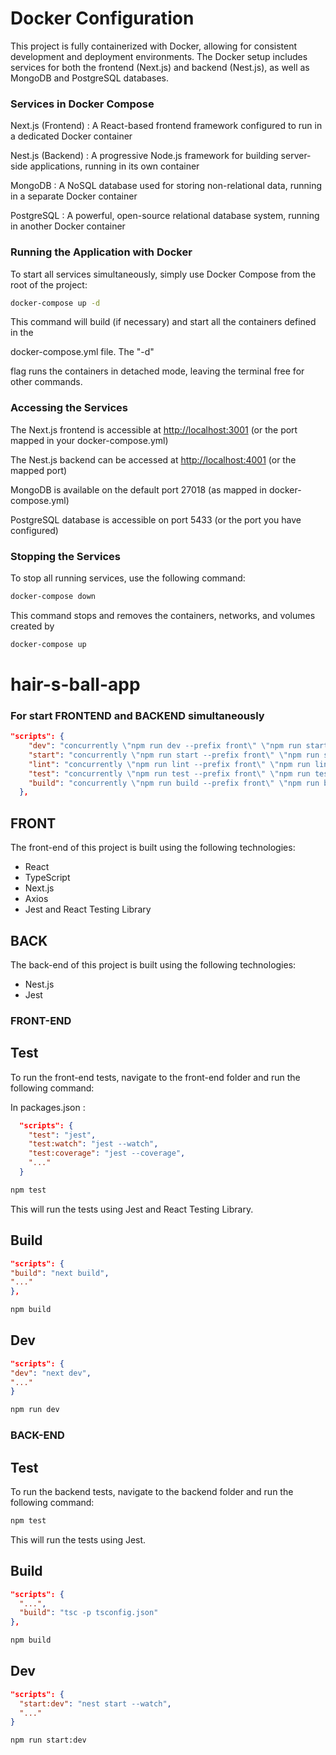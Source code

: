 <!-- markdownlint-disable MD024 -->
<!-- markdownlint-disable MD001 -->

# Docker Configuration

This project is fully containerized with Docker, allowing for consistent development and deployment environments. The Docker setup includes services for both the frontend (Next.js) and backend (Nest.js), as well as MongoDB and PostgreSQL databases.

### Services in Docker Compose

Next.js (Frontend) : A React-based frontend framework configured to run in a dedicated Docker container

Nest.js (Backend) : A progressive Node.js framework for building server-side applications, running in its own container

MongoDB : A NoSQL database used for storing non-relational data, running in a separate Docker container

PostgreSQL : A powerful, open-source relational database system, running in another Docker container

### Running the Application with Docker

To start all services simultaneously, simply use Docker Compose from the root of the project:

```bash
docker-compose up -d

```

This command will build (if necessary) and start all the containers defined in the

docker-compose.yml file. The "-d"

flag runs the containers in detached mode, leaving the terminal free for other commands.

### Accessing the Services

The Next.js frontend is accessible at <http://localhost:3001> (or the port mapped in your docker-compose.yml)

The Nest.js backend can be accessed at <http://localhost:4001> (or the mapped port)

MongoDB is available on the default port 27018 (as mapped in docker-compose.yml)

PostgreSQL database is accessible on port 5433 (or the port you have configured)

### Stopping the Services

To stop all running services, use the following command:

```bash
docker-compose down

```

This command stops and removes the containers, networks, and volumes created by

```bash
docker-compose up
```

# hair-s-ball-app

### For start FRONTEND and BACKEND simultaneously

```json
"scripts": {
    "dev": "concurrently \"npm run dev --prefix front\" \"npm run start:dev --prefix back\"",
    "start": "concurrently \"npm run start --prefix front\" \"npm run start --prefix back\"",
    "lint": "concurrently \"npm run lint --prefix front\" \"npm run lint --prefix back\"",
    "test": "concurrently \"npm run test --prefix front\" \"npm run test --prefix back\"",
    "build": "concurrently \"npm run build --prefix front\" \"npm run build --prefix back\""
  },
```

## FRONT

The front-end of this project is built using the following technologies:

- React
- TypeScript
- Next.js
- Axios
- Jest and React Testing Library

## BACK

The back-end of this project is built using the following technologies:

- Nest.js
- Jest

### FRONT-END

## Test

To run the front-end tests, navigate to the front-end folder and run the following command:

In packages.json :

```json
  "scripts": {
    "test": "jest",
    "test:watch": "jest --watch",
    "test:coverage": "jest --coverage",
    "..."
  }
```

```bash
npm test
```

This will run the tests using Jest and React Testing Library.

## Build

```json
"scripts": {
"build": "next build",
"..."
},
```

```bash
npm build
```

## Dev

```json
"scripts": {
"dev": "next dev",
"..."
}
```

```bash
npm run dev
```

### BACK-END

## Test

To run the backend tests, navigate to the backend folder and run the following command:

```bash
npm test
```

This will run the tests using Jest.

## Build

```json
"scripts": {
  "...",
  "build": "tsc -p tsconfig.json"
},
```

```bash
npm build
```

## Dev

```json
"scripts": {
  "start:dev": "nest start --watch",
  "..."
}
```

```bash
npm run start:dev
```
